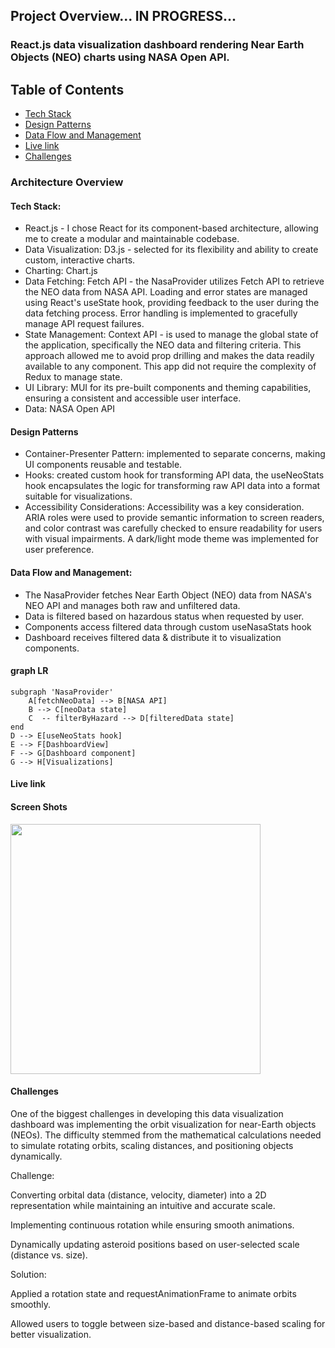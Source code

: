 ## Project Overview... IN PROGRESS...
### React.js data visualization dashboard rendering Near Earth Objects (NEO) charts using NASA Open API.

## **Table of Contents**
* [Tech Stack](#tech-stack)
* [Design Patterns](#design-patterns)
* [Data Flow and Management](#data-flow-and-management )
* [Live link](#live-link)
* [Challenges](#challenges)

### Architecture Overview
#### Tech Stack:

* React.js - I chose React for its component-based architecture, allowing me to create a modular and maintainable codebase.
* Data Visualization: D3.js - selected for its flexibility and ability to create custom, interactive charts. 
* Charting: Chart.js
* Data Fetching: Fetch API - the NasaProvider utilizes Fetch API to retrieve the NEO data from NASA API. Loading and error states are managed using React's useState hook, providing feedback to the user during the data fetching process. Error handling is implemented to gracefully manage API request failures.
* State Management: Context API - is used to manage the global state of the application, specifically the NEO data and filtering criteria. This approach allowed me to avoid prop drilling and makes the data readily available to any component. This app did not require the complexity of Redux to manage state.
* UI Library: MUI for its pre-built components and theming capabilities, ensuring a consistent and accessible user interface.
* Data: NASA Open API

#### Design Patterns

* Container-Presenter Pattern: implemented to separate concerns, making UI components reusable and testable.
* Hooks: created custom hook for transforming API data, the useNeoStats hook encapsulates the logic for transforming raw API data into a format suitable for visualizations.
* Accessibility Considerations: Accessibility was a key consideration. ARIA roles were used to provide semantic information to screen readers, and color contrast was carefully checked to ensure readability for users with visual impairments. A dark/light mode theme was implemented for user preference. 

#### Data Flow and Management:

* The NasaProvider fetches Near Earth Object (NEO) data from NASA's NEO API and manages both raw and unfiltered data.
* Data is filtered based on hazardous status when requested by user.
* Components access filtered data through custom useNasaStats hook
* Dashboard receives filtered data & distribute it to visualization components.
#### graph LR
    subgraph 'NasaProvider' 
        A[fetchNeoData] --> B[NASA API]
        B --> C[neoData state]
        C  -- filterByHazard --> D[filteredData state]
    end
    D --> E[useNeoStats hook]
    E --> F[DashboardView]
    F --> G[Dashboard component]
    G --> H[Visualizations]

#### Live link

#### Screen Shots

<img src='public/Screenshot 2025-02-13 at 5.34.14 PM.png' width=400 >

#### Challenges
One of the biggest challenges in developing this data visualization dashboard was implementing the orbit visualization for near-Earth objects (NEOs). The difficulty stemmed from the mathematical calculations needed to simulate rotating orbits, scaling distances, and positioning objects dynamically.

Challenge:

Converting orbital data (distance, velocity, diameter) into a 2D representation while maintaining an intuitive and accurate scale.

Implementing continuous rotation while ensuring smooth animations.

Dynamically updating asteroid positions based on user-selected scale (distance vs. size).

Solution:

Applied a rotation state and requestAnimationFrame to animate orbits smoothly.

Allowed users to toggle between size-based and distance-based scaling for better visualization.
